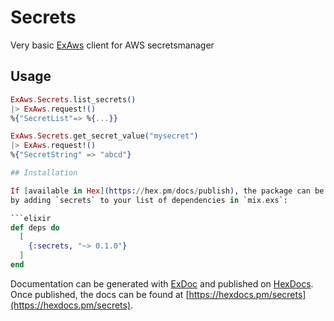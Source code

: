 # Secrets

Very basic [ExAws](https://github.com/ex-aws/ex_aws) client for AWS secretsmanager

## Usage

```elixir
ExAws.Secrets.list_secrets()
|> ExAws.request!()
%{"SecretList"=> %{...}}

ExAws.Secrets.get_secret_value("mysecret")
|> ExAws.request!()
%{"SecretString" => "abcd"}

## Installation

If [available in Hex](https://hex.pm/docs/publish), the package can be installed
by adding `secrets` to your list of dependencies in `mix.exs`:

```elixir
def deps do
  [
    {:secrets, "~> 0.1.0"}
  ]
end
```

Documentation can be generated with [ExDoc](https://github.com/elixir-lang/ex_doc)
and published on [HexDocs](https://hexdocs.pm). Once published, the docs can
be found at [https://hexdocs.pm/secrets](https://hexdocs.pm/secrets).

